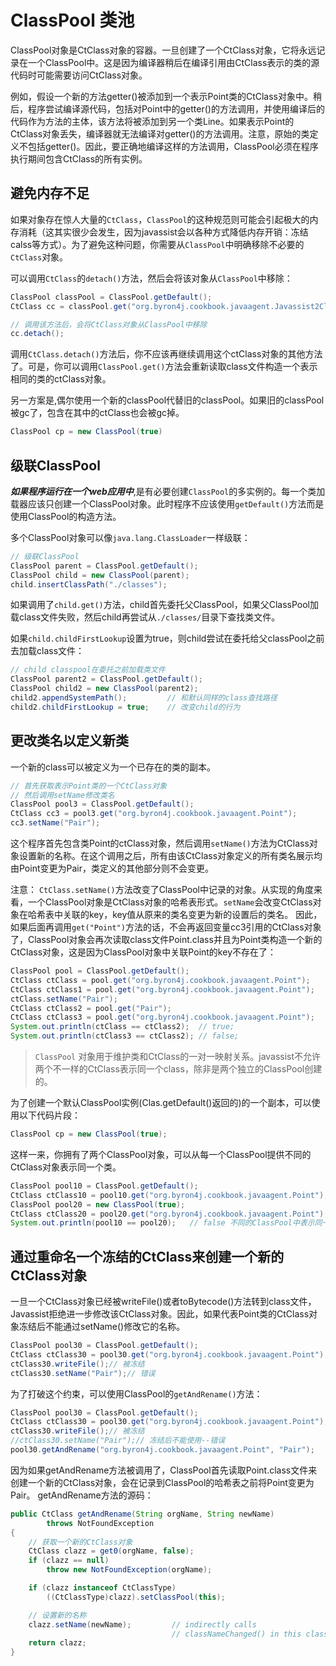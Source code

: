 # ClassPool 类池

ClassPool对象是CtClass对象的容器。一旦创建了一个CtClass对象，它将永远记录在一个ClassPool中。这是因为编译器稍后在编译引用由CtClass表示的类的源代码时可能需要访问CtClass对象。

例如，假设一个新的方法getter()被添加到一个表示Point类的CtClass对象中。稍后，程序尝试编译源代码，包括对Point中的getter()的方法调用，并使用编译后的代码作为方法的主体，该方法将被添加到另一个类Line。如果表示Point的CtClass对象丢失，编译器就无法编译对getter()的方法调用。注意，原始的类定义不包括getter()。因此，要正确地编译这样的方法调用，ClassPool必须在程序执行期间包含CtClass的所有实例。

## 避免内存不足

如果对象存在惊人大量的```CtClass```，```ClassPool```的这种规范则可能会引起极大的内存消耗（这其实很少会发生，因为javassist会以各种方式降低内存开销：冻结calss等方式）。为了避免这种问题，你需要从```ClassPool```中明确移除不必要的```CtClass```对象。

可以调用```CtClass```的```detach()```方法，然后会将该对象从```ClassPool```中移除：
```java
ClassPool classPool = ClassPool.getDefault();
CtClass cc = classPool.get("org.byron4j.cookbook.javaagent.Javassist2ClassPool");

// 调用该方法后，会将CtClass对象从ClassPool中移除
cc.detach();
```

调用```CtClass.detach()```方法后，你不应该再继续调用这个ctClass对象的其他方法了。可是，你可以调用```ClassPool.get()```方法会重新读取class文件构造一个表示相同的类的ctClass对象。


另一方案是,偶尔使用一个新的classPool代替旧的classPool。如果旧的classPool被gc了，包含在其中的ctClass也会被gc掉。
```java
ClassPool cp = new ClassPool(true)
```

## 级联ClassPool

***如果程序运行在一个web应用中***,是有必要创建```ClassPool```的多实例的。每一个类加载器应该只创建一个ClassPool对象。此时程序不应该使用```getDefault()```方法而是使用ClassPool的构造方法。

多个ClassPool对象可以像```java.lang.ClassLoader```一样级联：

```java
// 级联ClassPool
ClassPool parent = ClassPool.getDefault();
ClassPool child = new ClassPool(parent);
child.insertClassPath("./classes");
```

如果调用了```child.get()```方法，child首先委托父ClassPool，如果父ClassPool加载class文件失败，然后child再尝试从```./classes/```目录下查找类文件。

如果```child.childFirstLookup```设置为true，则child尝试在委托给父classPool之前去加载class文件：
```java
// child classpool在委托之前加载类文件
ClassPool parent2 = ClassPool.getDefault();
ClassPool child2 = new ClassPool(parent2);
child2.appendSystemPath();         // 和默认同样的class查找路径
child2.childFirstLookup = true;    // 改变child的行为
```

## 更改类名以定义新类

一个新的class可以被定义为一个已存在的类的副本。
```java
// 首先获取表示Point类的一个CtClass对象
// 然后调用setName修改类名
ClassPool pool3 = ClassPool.getDefault();
CtClass cc3 = pool3.get("org.byron4j.cookbook.javaagent.Point");
cc3.setName("Pair");
```

这个程序首先包含类Point的ctClass对象，然后调用```setName()```方法为CtClass对象设置新的名称。在这个调用之后，所有由该CtClass对象定义的所有类名展示均由Point变更为Pair，类定义的其他部分则不会变更。

注意： ```CtClass.setName()```方法改变了ClassPool中记录的对象。从实现的角度来看，一个ClassPool对象是CtClass对象的哈希表形式。```setName```会改变CtClass对象在哈希表中关联的key，key值从原来的类名变更为新的设置后的类名。
因此，如果后面再调用```get("Point")```方法的话，不会再返回变量cc3引用的CtClass对象了，ClassPool对象会再次读取class文件Point.class并且为Point类构造一个新的CtClass对象，这是因为ClassPool对象中关联Point的key不存在了：
```java
ClassPool pool = ClassPool.getDefault();
CtClass ctClass = pool.get("org.byron4j.cookbook.javaagent.Point");
CtClass ctClass1 = pool.get("org.byron4j.cookbook.javaagent.Point");
ctClass.setName("Pair");
CtClass ctClass2 = pool.get("Pair");
CtClass ctClass3 = pool.get("org.byron4j.cookbook.javaagent.Point");
System.out.println(ctClass == ctClass2);  // true;
System.out.println(ctClass3 == ctClass2); // false;
```

>```ClassPool``` 对象用于维护类和CtClass的一对一映射关系。javassist不允许两个不一样的CtClass表示同一个class，除非是两个独立的ClassPool创建的。


为了创建一个默认ClassPool实例(Clas.getDefault()返回的)的一个副本，可以使用以下代码片段：
```java
ClassPool cp = new ClassPool(true);
```
这样一来，你拥有了两个ClassPool对象，可以从每一个ClassPool提供不同的CtClass对象表示同一个类。

```java
ClassPool pool10 = ClassPool.getDefault();
CtClass ctClass10 = pool10.get("org.byron4j.cookbook.javaagent.Point");
ClassPool pool20 = new ClassPool(true);
CtClass ctClass20 = pool20.get("org.byron4j.cookbook.javaagent.Point");
System.out.println(pool10 == pool20);   // false 不同的ClassPool中表示同一个类的CtClass对象
```

## 通过重命名一个冻结的CtClass来创建一个新的CtClass对象

一旦一个CtClass对象已经被writeFile()或者toBytecode()方法转到class文件，Javassist拒绝进一步修改该CtClass对象。因此，如果代表Point类的CtClass对象冻结后不能通过setName()修改它的名称。
```java
ClassPool pool30 = ClassPool.getDefault();
CtClass ctClass30 = pool30.get("org.byron4j.cookbook.javaagent.Point");
ctClass30.writeFile();// 被冻结
ctClass30.setName("Pair");// 错误
```

为了打破这个约束，可以使用ClassPool的```getAndRename()```方法：
```java
ClassPool pool30 = ClassPool.getDefault();
CtClass ctClass30 = pool30.get("org.byron4j.cookbook.javaagent.Point");
ctClass30.writeFile();// 被冻结
//ctClass30.setName("Pair");// 冻结后不能使用--错误
pool30.getAndRename("org.byron4j.cookbook.javaagent.Point", "Pair");
```

因为如果getAndRename方法被调用了，ClassPool首先读取Point.class文件来创建一个新的CtClass对象，会在记录到ClassPool的哈希表之前将Point变更为Pair。
getAndRename方法的源码：
```java
public CtClass getAndRename(String orgName, String newName)
        throws NotFoundException
{
    // 获取一个新的CtClass对象
    CtClass clazz = get0(orgName, false);
    if (clazz == null)
        throw new NotFoundException(orgName);

    if (clazz instanceof CtClassType)
        ((CtClassType)clazz).setClassPool(this);

    // 设置新的名称
    clazz.setName(newName);         // indirectly calls
                                    // classNameChanged() in this class
    return clazz;
}
```
